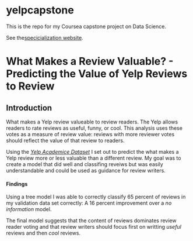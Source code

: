 # yelpcapstone

This is the repo for my Coursea capstone project on Data Science.

See the[specicialization website](https://www.coursera.org/specializations/jhudatascience).

# What Makes a Review Valuable? - Predicting the Value of Yelp Reviews to Review 

## Introduction
What makes a Yelp review valueable to review readers. The Yelp allows readers to rate reviews as useful, funny, or cool. This analysis uses these votes as a measure of review value: reviews with more reviewer votes should reflect the value of that review to readers.

Using the [*Yelp Academice Dataset*](http://www.yelp.com/dataset_challenge) I set out to predict the what makes a Yelp review more or less valuable than a different review. My goal was to create a model that did well and classifing reveiws but was easily understandable and could be used as guidance for review writers.

#### Findings
Using a tree model I was able to correctly classify 65 percent of reviews in my validation data set correctly: A 16 percent improvement over a *no information* model.

The final model suggests that the content of reviews dominates review reader voting and that review writers should focus first on writting *useful* reviews and then *cool* reviews.
